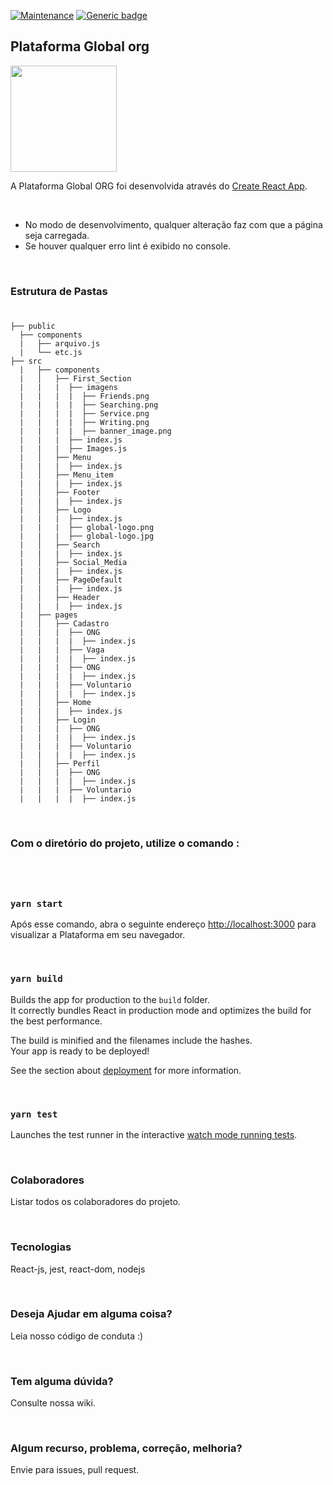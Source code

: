 [![Maintenance](https://img.shields.io/badge/Maintained%3F-yes-green.svg)](https://GitHub.com/Naereen/StrapDown.js/graphs/commit-activity)
[![Generic badge](https://img.shields.io/badge/Version-1.0-<COLOR>.svg)](https://shields.io/)


## Plataforma Global org

<img src="https://raw.githubusercontent.com/p9103/global-ORG/master/src/components/Logo/global-logo.png" width="170"/>

<br>

A Plataforma Global ORG foi desenvolvida através do [Create React App](https://github.com/facebook/create-react-app).

<br>

- No modo de desenvolvimento, qualquer alteração faz com que a página seja carregada.
- Se houver qualquer erro lint é exibido no console.

<br>

### Estrutura de Pastas
#
```
├── public
  ├── components
  |   ├── arquivo.js
  |   └── etc.js
├── src
  |   ├── components
  |   │   ├── First_Section
  |   |   |  ├── imagens
  |   |   |  |  ├── Friends.png
  |   |   |  |  ├── Searching.png
  |   |   |  |  ├── Service.png
  |   |   |  |  ├── Writing.png
  |   |   |  |  ├── banner_image.png
  |   |   |  ├── index.js
  |   |   |  ├── Images.js
  |   │   ├── Menu
  |   |   |  ├── index.js
  |   │   ├── Menu_item
  |   |   |  ├── index.js
  |   │   ├── Footer
  |   |   |  ├── index.js
  |   │   ├── Logo
  |   |   |  ├── index.js
  |   |   |  ├── global-logo.png
  |   |   |  ├── global-logo.jpg
  |   │   ├── Search
  |   |   |  ├── index.js
  |   │   ├── Social_Media
  |   |   |  ├── index.js
  |   │   ├── PageDefault
  |   |   |  ├── index.js
  |   │   ├── Header
  |   |   |  ├── index.js
  |   ├── pages
  |   │   ├── Cadastro
  |   |   |  ├── ONG
  |   |   |  |  ├── index.js  
  |   |   |  ├── Vaga
  |   |   |  |  ├── index.js
  |   |   |  ├── ONG
  |   |   |  |  ├── index.js  
  |   |   |  ├── Voluntario
  |   |   |  |  ├── index.js
  |   │   ├── Home
  |   |   |  ├── index.js
  |   │   ├── Login
  |   |   |  ├── ONG
  |   |   |  |  ├── index.js  
  |   |   |  ├── Voluntario
  |   |   |  |  ├── index.js
  |   │   ├── Perfil
  |   |   |  ├── ONG
  |   |   |  |  ├── index.js  
  |   |   |  ├── Voluntario
  |   |   |  |  ├── index.js
```

<br>

### Com o diretório do projeto, utilize o comando :  
#

<br>

### `yarn start`
Após esse comando, abra o seguinte endereço [http://localhost:3000](http://localhost:3000) para visualizar a Plataforma em seu navegador. 

<br>

### `yarn build`

Builds the app for production to the `build` folder.\
It correctly bundles React in production mode and optimizes the build for the best performance.

The build is minified and the filenames include the hashes.\
Your app is ready to be deployed!

See the section about [deployment](https://facebook.github.io/create-react-app/docs/deployment) for more information.

<br>

### `yarn test`
Launches the test runner in the interactive [watch mode running tests](https://facebook.github.io/create-react-app/docs/running-tests).

<br>

### Colaboradores
Listar todos os colaboradores do projeto. 

<br>

### Tecnologias
React-js, jest, react-dom, nodejs

<br>

### Deseja Ajudar em alguma coisa?
Leia nosso código de conduta :)

<br>

### Tem alguma dúvida?
Consulte nossa wiki.

<br>

### Algum recurso, problema, correção, melhoria?
Envie para issues, pull request.

<br>
